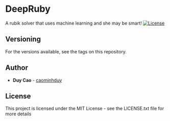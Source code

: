 # DeepRuby
A rubik solver that uses machine learning and she may be smart!
[![License](http://img.shields.io/:license-mit-blue.svg)](https://github.com/caominhduy/DeepRuby/blob/master/LICENSE.txt)

## Versioning
For the versions available, see the tags on this repository.

## Author
* **Duy Cao** - [caominhduy](https://github.com/caominhduy/)

## License
This project is licensed under the MIT License - see the LICENSE.txt file for more details


